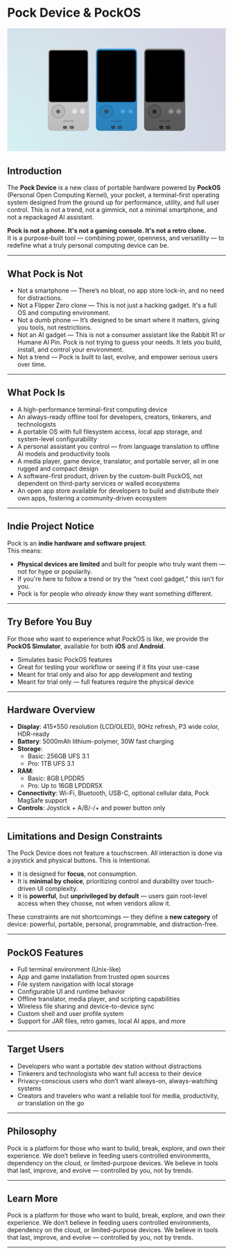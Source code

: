 # Pock Device & PockOS
![PockOS Thumbnail](./img/Pro.png)

## Introduction

The **Pock Device** is a new class of portable hardware powered by **PockOS** (Personal Open Computing Kernel), your pocket, a terminal-first operating system designed from the ground up for performance, utility, and full user control. This is not a trend, not a gimmick, not a minimal smartphone, and not a repackaged AI assistant.

**Pock is not a phone. It's not a gaming console. It's not a retro clone.**  
It is a purpose-built tool — combining power, openness, and versatility — to redefine what a truly personal computing device can be.

---

## What Pock is Not

- Not a smartphone — There’s no bloat, no app store lock-in, and no need for distractions.
- Not a Flipper Zero clone — This is not just a hacking gadget. It's a full OS and computing environment.
- Not a dumb phone — It’s designed to be smart where it matters, giving you tools, not restrictions.
- Not an AI gadget — This is not a consumer assistant like the Rabbit R1 or Humane AI Pin. Pock is not trying to guess your needs. It lets *you* build, install, and control your environment.
- Not a trend — Pock is built to last, evolve, and empower serious users over time.

---

## What Pock Is

- A high-performance terminal-first computing device  
- An always-ready offline tool for developers, creators, tinkerers, and technologists
- A portable OS with full filesystem access, local app storage, and system-level configurability
- A personal assistant you control — from language translation to offline AI models and productivity tools
- A media player, game device, translator, and portable server, all in one rugged and compact design
- A software-first product, driven by the custom-built PockOS, not dependent on third-party services or walled ecosystems
- An open app store available for developers to build and distribute their own apps, fostering a community-driven ecosystem

---

## Indie Project Notice

Pock is an **indie hardware and software project**.  
This means:

- **Physical devices are limited** and built for people who truly want them — not for hype or popularity.
- If you're here to follow a trend or try the “next cool gadget,” this isn't for you.
- Pock is for people who *already know* they want something different.

---

## Try Before You Buy

For those who want to experience what PockOS is like, we provide the **PockOS Simulator**, available for both **iOS** and **Android**.

- Simulates basic PockOS features
- Great for testing your workflow or seeing if it fits your use-case
- Meant for trial only and also for app development and testing
- Meant for trial only — full features require the physical device

---

## Hardware Overview

- **Display**: 415×550 resolution (LCD/OLED), 90Hz refresh, P3 wide color, HDR-ready
- **Battery**: 5000mAh lithium-polymer, 30W fast charging
- **Storage**:
  - Basic: 256GB UFS 3.1  
  - Pro: 1TB UFS 3.1  
- **RAM**:
  - Basic: 8GB LPDDR5  
  - Pro: Up to 16GB LPDDR5X  
- **Connectivity**: Wi-Fi, Bluetooth, USB-C, optional cellular data, Pock MagSafe support
- **Controls**: Joystick + A/B/-/+ and power button only

---

## Limitations and Design Constraints

The Pock Device does not feature a touchscreen. All interaction is done via a joystick and physical buttons. This is intentional.

- It is designed for **focus**, not consumption.
- It is **minimal by choice**, prioritizing control and durability over touch-driven UI complexity.
- It is **powerful**, but **unprivileged by default** — users gain root-level access when they choose, not when vendors allow it.

These constraints are not shortcomings — they define a **new category** of device: powerful, portable, personal, programmable, and distraction-free.

---

## PockOS Features

- Full terminal environment (Unix-like)
- App and game installation from trusted open sources
- File system navigation with local storage
- Configurable UI and runtime behavior
- Offline translator, media player, and scripting capabilities
- Wireless file sharing and device-to-device sync
- Custom shell and user profile system
- Support for JAR files, retro games, local AI apps, and more

---

## Target Users

- Developers who want a portable dev station without distractions
- Tinkerers and technologists who want full access to their device
- Privacy-conscious users who don’t want always-on, always-watching systems
- Creators and travelers who want a reliable tool for media, productivity, or translation on the go

---

## Philosophy

Pock is a platform for those who want to build, break, explore, and own their experience. We don’t believe in feeding users controlled environments, dependency on the cloud, or limited-purpose devices. We believe in tools that last, improve, and evolve — controlled by you, not by trends.

---

## Learn More

<!-- Website: [coming soon]  
Docs: [coming soon]  
OS Repo: [coming soon]  
Community: [coming soon] -->

Pock is a platform for those who want to build, break, explore, and own their experience. We don’t believe in feeding users controlled environments, dependency on the cloud, or limited-purpose devices. We believe in tools that last, improve, and evolve — controlled by you, not by trends.

---

<!-- 
## Learn More

Website: [coming soon]  
Docs: [coming soon]  
OS Repo: [coming soon]  
Community: [coming soon] -->
